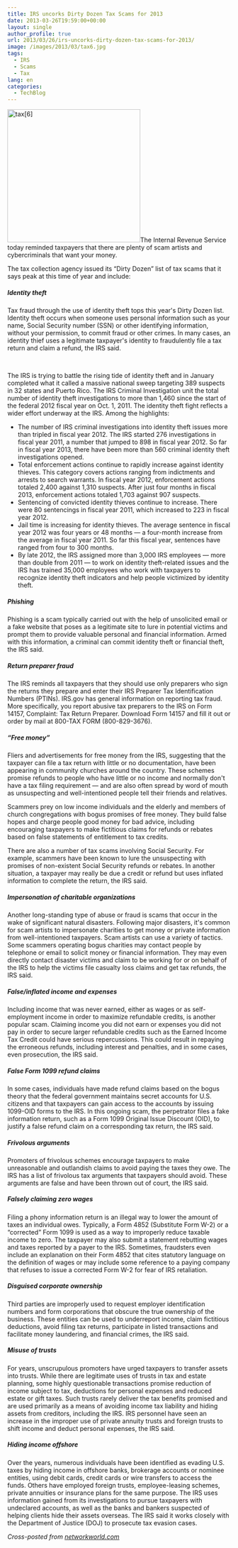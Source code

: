 ```yaml
---
title: IRS uncorks Dirty Dozen Tax Scams for 2013
date: 2013-03-26T19:59:00+00:00
layout: single
author_profile: true
url: 2013/03/26/irs-uncorks-dirty-dozen-tax-scams-for-2013/
image: /images/2013/03/tax6.jpg
tags:
  - IRS
  - Scams
  - Tax
lang: en
categories: 
  - TechBlog
---
```

[<img class="alignright size-medium wp-image-6489" alt="tax[6]" src="/images/2013/03/tax6-300x300.jpg" width="300" height="300" srcset="/images/2013/03/tax6-300x300.jpg 300w, /images/2013/03/tax6-150x150.jpg 150w, /images/2013/03/tax6.jpg 347w" sizes="(max-width: 300px) 100vw, 300px" />](/images/2013/03/tax6.jpg)The Internal Revenue Service today reminded taxpayers that there are plenty of scam artists and cybercriminals that want your money.

The tax collection agency issued its “Dirty Dozen” list of tax scams that it says peak at this time of year and include:

##### Identity theft

Tax fraud through the use of identity theft tops this year's Dirty Dozen list. Identity theft occurs when someone uses personal information such as your name, Social Security number (SSN) or other identifying information, without your permission, to commit fraud or other crimes. In many cases, an identity thief uses a legitimate taxpayer's identity to fraudulently file a tax return and claim a refund, the IRS said.

&nbsp;

The IRS is trying to battle the rising tide of identity theft and in January completed what it called a massive national sweep targeting 389 suspects in 32 states and Puerto Rico. The IRS Criminal Investigation unit the total number of identity theft investigations to more than 1,460 since the start of the federal 2012 fiscal year on Oct. 1, 2011. The identity theft fight reflects a wider effort underway at the IRS. Among the highlights:

  * The number of IRS criminal investigations into identity theft issues more than tripled in fiscal year 2012. The IRS started 276 investigations in fiscal year 2011, a number that jumped to 898 in fiscal year 2012. So far in fiscal year 2013, there have been more than 560 criminal identity theft investigations opened.
  * Total enforcement actions continue to rapidly increase against identity thieves. This category covers actions ranging from indictments and arrests to search warrants. In fiscal year 2012, enforcement actions totaled 2,400 against 1,310 suspects. After just four months in fiscal 2013, enforcement actions totaled 1,703 against 907 suspects.
  * Sentencing of convicted identity thieves continue to increase. There were 80 sentencings in fiscal year 2011, which increased to 223 in fiscal year 2012.
  * Jail time is increasing for identity thieves. The average sentence in fiscal year 2012 was four years or 48 months — a four-month increase from the average in fiscal year 2011. So far this fiscal year, sentences have ranged from four to 300 months.
  * By late 2012, the IRS assigned more than 3,000 IRS employees — more than double from 2011 — to work on identity theft-related issues and the IRS has trained 35,000 employees who work with taxpayers to recognize identity theft indicators and help people victimized by identity theft.

##### Phishing

Phishing is a scam typically carried out with the help of unsolicited email or a fake website that poses as a legitimate site to lure in potential victims and prompt them to provide valuable personal and financial information. Armed with this information, a criminal can commit identity theft or financial theft, the IRS said.

##### Return preparer fraud

The IRS reminds all taxpayers that they should use only preparers who sign the returns they prepare and enter their IRS Preparer Tax Identification Numbers (PTINs). IRS.gov has general information on reporting tax fraud. More specifically, you report abusive tax preparers to the IRS on Form 14157, Complaint: Tax Return Preparer. Download Form 14157 and fill it out or order by mail at 800-TAX FORM (800-829-3676).

##### “Free money”

Fliers and advertisements for free money from the IRS, suggesting that the taxpayer can file a tax return with little or no documentation, have been appearing in community churches around the country. These schemes promise refunds to people who have little or no income and normally don't have a tax filing requirement — and are also often spread by word of mouth as unsuspecting and well-intentioned people tell their friends and relatives.

Scammers prey on low income individuals and the elderly and members of church congregations with bogus promises of free money. They build false hopes and charge people good money for bad advice, including encouraging taxpayers to make fictitious claims for refunds or rebates based on false statements of entitlement to tax credits.

There are also a number of tax scams involving Social Security. For example, scammers have been known to lure the unsuspecting with promises of non-existent Social Security refunds or rebates. In another situation, a taxpayer may really be due a credit or refund but uses inflated information to complete the return, the IRS said.

##### Impersonation of charitable organizations

Another long-standing type of abuse or fraud is scams that occur in the wake of significant natural disasters. Following major disasters, it's common for scam artists to impersonate charities to get money or private information from well-intentioned taxpayers. Scam artists can use a variety of tactics. Some scammers operating bogus charities may contact people by telephone or email to solicit money or financial information. They may even directly contact disaster victims and claim to be working for or on behalf of the IRS to help the victims file casualty loss claims and get tax refunds, the IRS said.

##### False/inflated income and expenses

Including income that was never earned, either as wages or as self-employment income in order to maximize refundable credits, is another popular scam. Claiming income you did not earn or expenses you did not pay in order to secure larger refundable credits such as the Earned Income Tax Credit could have serious repercussions. This could result in repaying the erroneous refunds, including interest and penalties, and in some cases, even prosecution, the IRS said.

##### False Form 1099 refund claims

In some cases, individuals have made refund claims based on the bogus theory that the federal government maintains secret accounts for U.S. citizens and that taxpayers can gain access to the accounts by issuing 1099-OID forms to the IRS. In this ongoing scam, the perpetrator files a fake information return, such as a Form 1099 Original Issue Discount (OID), to justify a false refund claim on a corresponding tax return, the IRS said.

##### Frivolous arguments

Promoters of frivolous schemes encourage taxpayers to make unreasonable and outlandish claims to avoid paying the taxes they owe. The IRS has a list of frivolous tax arguments that taxpayers should avoid. These arguments are false and have been thrown out of court, the IRS said.

##### Falsely claiming zero wages

Filing a phony information return is an illegal way to lower the amount of taxes an individual owes. Typically, a Form 4852 (Substitute Form W-2) or a “corrected” Form 1099 is used as a way to improperly reduce taxable income to zero. The taxpayer may also submit a statement rebutting wages and taxes reported by a payer to the IRS. Sometimes, fraudsters even include an explanation on their Form 4852 that cites statutory language on the definition of wages or may include some reference to a paying company that refuses to issue a corrected Form W-2 for fear of IRS retaliation.

##### Disguised corporate ownership

Third parties are improperly used to request employer identification numbers and form corporations that obscure the true ownership of the business. These entities can be used to underreport income, claim fictitious deductions, avoid filing tax returns, participate in listed transactions and facilitate money laundering, and financial crimes, the IRS said.

##### Misuse of trusts

For years, unscrupulous promoters have urged taxpayers to transfer assets into trusts. While there are legitimate uses of trusts in tax and estate planning, some highly questionable transactions promise reduction of income subject to tax, deductions for personal expenses and reduced estate or gift taxes. Such trusts rarely deliver the tax benefits promised and are used primarily as a means of avoiding income tax liability and hiding assets from creditors, including the IRS. IRS personnel have seen an increase in the improper use of private annuity trusts and foreign trusts to shift income and deduct personal expenses, the IRS said.

##### Hiding income offshore

Over the years, numerous individuals have been identified as evading U.S. taxes by hiding income in offshore banks, brokerage accounts or nominee entities, using debit cards, credit cards or wire transfers to access the funds. Others have employed foreign trusts, employee-leasing schemes, private annuities or insurance plans for the same purpose. The IRS uses information gained from its investigations to pursue taxpayers with undeclared accounts, as well as the banks and bankers suspected of helping clients hide their assets overseas. The IRS said it works closely with the Department of Justice (DOJ) to prosecute tax evasion cases.

_Cross-posted from_ <a href="http://www.networkworld.com/" target="_blank"><em>networkworld.com</em></a>